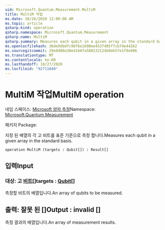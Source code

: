 ```yaml
---
uid: Microsoft.Quantum.Measurement.MultiM
title: MultiM 작업
ms.date: 10/26/2020 12:00:00 AM
ms.topic: article
qsharp.kind: operation
qsharp.namespace: Microsoft.Quantum.Measurement
qsharp.name: MultiM
qsharp.summary: Measures each qubit in a given array in the standard basis.
ms.openlocfilehash: 36de9dbdfc96f6e1698ee4537405f7cb74e44262
ms.sourcegitcommit: 29e0d88a30e4166fa580132124b0eb57e1f0e986
ms.translationtype: MT
ms.contentlocale: ko-KR
ms.lasthandoff: 10/27/2020
ms.locfileid: "92711040"
---
```

# <a name="multim-operation"></a><span data-ttu-id="fdf09-102">MultiM 작업</span><span class="sxs-lookup"><span data-stu-id="fdf09-102">MultiM operation</span></span>

<span data-ttu-id="fdf09-103">네임 스페이스: [Microsoft 양자 측정](xref:Microsoft.Quantum.Measurement)</span><span class="sxs-lookup"><span data-stu-id="fdf09-103">Namespace: [Microsoft.Quantum.Measurement](xref:Microsoft.Quantum.Measurement)</span></span>

<span data-ttu-id="fdf09-104">패키지 [](https://nuget.org/packages/)</span><span class="sxs-lookup"><span data-stu-id="fdf09-104">Package: [](https://nuget.org/packages/)</span></span>


<span data-ttu-id="fdf09-105">지정 된 배열의 각 고 비트를 표준 기준으로 측정 합니다.</span><span class="sxs-lookup"><span data-stu-id="fdf09-105">Measures each qubit in a given array in the standard basis.</span></span>

```qsharp
operation MultiM (targets : Qubit[]) : Result[]
```


## <a name="input"></a><span data-ttu-id="fdf09-106">입력</span><span class="sxs-lookup"><span data-stu-id="fdf09-106">Input</span></span>

### <a name="targets--qubit"></a><span data-ttu-id="fdf09-107">대상: 고 [비트](xref:microsoft.quantum.lang-ref.qubit)[]</span><span class="sxs-lookup"><span data-stu-id="fdf09-107">targets : [Qubit](xref:microsoft.quantum.lang-ref.qubit)[]</span></span>

<span data-ttu-id="fdf09-108">측정할 비트의 배열입니다.</span><span class="sxs-lookup"><span data-stu-id="fdf09-108">An array of qubits to be measured.</span></span>



## <a name="output--__invalidresult__"></a><span data-ttu-id="fdf09-109">출력: __잘못 <Result> 된__ []</span><span class="sxs-lookup"><span data-stu-id="fdf09-109">Output : __invalid<Result>__ []</span></span>

<span data-ttu-id="fdf09-110">측정 결과의 배열입니다.</span><span class="sxs-lookup"><span data-stu-id="fdf09-110">An array of measurement results.</span></span>
